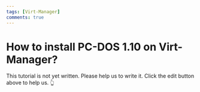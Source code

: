 ```yaml
---
tags: [Virt-Manager]
comments: true
---
```


# How to install PC-DOS 1.10 on Virt-Manager?

This tutorial is not yet written. Please help us to write it. Click the edit button above to help us. 👆